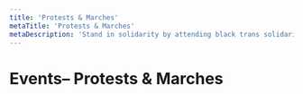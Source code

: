 ```yaml
---
title: 'Protests & Marches'
metaTitle: 'Protests & Marches'
metaDescription: 'Stand in solidarity by attending black trans solidarity events.'
---
```


# Events– Protests & Marches